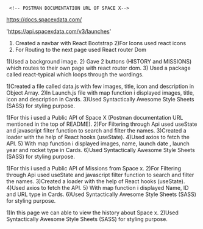      <!-- POSTMAN DOCUMENTATION URL OF SPACE X-->
 https://docs.spacexdata.com/

<!-- API URL OF SPACE X -->
 'https://api.spacexdata.com/v3/launches'


 <!-- HEADER PAGE (NAVBAR) -->
1) Created a navbar with React Bootstrap
2)For Icons used react icons
3) For Routing to the next page used React router Dom


<!-- Home Page -->
1)Used a background image.
2) Gave 2 buttons (HISTORY and  MISSIONS) which routes to their own page with react router dom.
3) Used a package called react-typical which loops through the wordings.



<!-- LAUNCHES PAGE -->
1)Created a file called data.js with  few images, title, icon and description in Object Array.
2)In Launch.js file with map function i displayed images, title, icon and description in Cards.
3)Used Syntactically Awesome Style Sheets (SASS) for styling purpose.



<!-- ROCKETS PAGE -->
1)For this i used a Public API of Space X (Postman documentation URL mentioned in the top of README).
2)For Filtering through Api used useState and javascript filter function to search and filter the names.
3)Created a loader with the help of React hooks (useState).
4)Used axios to fetch the API.
5) With map function i displayed images, name, launch date , launch year and rocket type in Cards.
6)Used Syntactically Awesome Style Sheets (SASS) for styling purpose.



<!-- MISSIONS PAGE -->
1)For this i used a Public API of Missions from Space x.
2)For Filtering through Api used useState and javascript filter function to search and filter the names.
3)Created a loader with the help of React hooks (useState).
4)Used axios to fetch the API.
5) With map function i displayed  Name, ID and URL type in Cards.
6)Used Syntactically Awesome Style Sheets (SASS) for styling purpose.


<!-- HISTORY PAGE -->
1)In this page we can able to view the history about Space x.
2)Used Syntactically Awesome Style Sheets (SASS) for styling purpose.



 